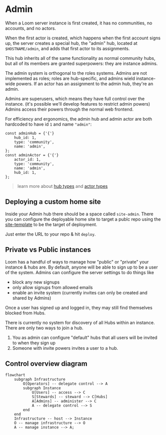 # Admin
When a Loom server instance is first created, it has no communities, no accounts, and no actors.

When the first actor is created, which happens when the first account signs up, the server creates a special hub, the "admin" hub, located at <code>$HOSTNAME/admin</code>, and adds that first actor to its assignments. 

This hub inherits all of the same functionality as normal community hubs, but all of its members are granted superpowers: they are instance admins.

The admin system is orthogonal to the roles systems. Admins are not implemented as roles; roles
		are hub-specific, and admins wield instance-wide powers. If an actor has an assignment to the
		admin hub, they're an admin.

Admins are superusers, which means they have full control over the instance. (it's possible
		we'll develop features to restrict admin powers) Admins access their powers through the normal
		web frontend.

For efficiency and ergonomics, the admin hub and admin actor are both hardcoded to have id <code
			>1</code
		>
		and name `"admin"`:
	</p>

```
const adminHub = {'{'}
	hub_id: 1,
	type: 'community',
	name: 'admin',
};
const adminActor = {'{'}
	actor_id: 1,
	type: 'community',
	name: 'admin',
	hub_id: 1,
};
```


>learn more about <a href="{base}{path}/guide/user/hub-types">hub types</a> and
		<a href="{base}{path}/guide/user/actor-types">actor types</a>

## Deploying a custom home site
Inside your Admin hub there should be a space called `site-admin`. There you can configure the deployable home site to target a publc repo using the [site-template](https://github.com/getloom/site-template.git) to be the target of deployment.

Just enter the URL to your repo & hit `deploy`.

## Private vs Public instances
Loom has a handful of ways to manage how "public" or "private" your instance & hubs are. By default, anyone will be able to sign up to be a user of the system. Admins can configure the server settings to do things like
* block any new signups
* only allow signups from allowed emails
* enable an invite system (currently invites can only be created and shared by Admins)

Once a user has signed up and logged in, they may still find themselves blocked from Hubs.

There is currently no system for discovery of all Hubs within an instance. There are only two ways to join a hub.

1) You as admin can configure "default" hubs that all users will be invited to when they sign up
1) Someone with invite powers invites a user to a hub.

## Control overview diagram
```mermaid
flowchart
	subgraph Infrastructure
		O[Operators] -- delegate control --> A
		subgraph Instance
			U[Users] -- access --> C
			S[Stewards] -- steward --> C[Hubs]
			A[Admins] -- administer --> C
			A -- delegate control --> S
		end
	end
	Infrastructure -- host --> Instance
	O -- manage infrastructure --> O
	A -- manage instance --> A;
```